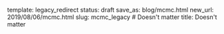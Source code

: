 template: legacy_redirect
status: draft
save_as: blog/mcmc.html
new_url: 2019/08/06/mcmc.html
slug: mcmc_legacy  # Doesn't matter
title: Doesn't matter
